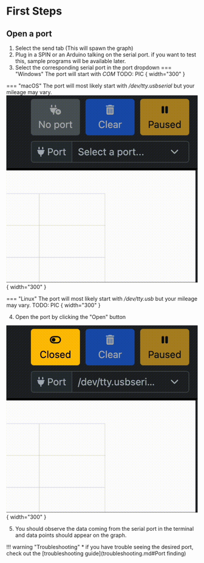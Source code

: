 # First Steps

## Open a port
1. Select the send tab (This will spawn the graph)
2. Plug in a SPIN or an Arduino talking on the serial port.
if you want to test this, sample programs will be available later.
3. Select the corresponding serial port in the port dropdown
=== "Windows"
	The port will start with *COM*
	TODO: PIC { width="300" }

=== "macOS"
	The port will most likely start with */dev/tty.usbserial* but your mileage may vary.
	![Open port](imgs/OwnPlot_macOS_select_port.gif){ width="300" }

=== "Linux"
	The port will most likely start with */dev/tty.usb* but your mileage may vary.
	TODO: PIC { width="300" }


4. Open the port by clicking the "Open" button

![Open port](imgs/OwnPlot_open_port.gif){ width="300" }

5. You should observe the data coming from the serial port in the terminal and data points should appear on the graph.

!!! warning "Troubleshooting"
	* if you have trouble seeing the desired port, check out the [troubleshooting guide](troubleshooting.md#Port finding)


